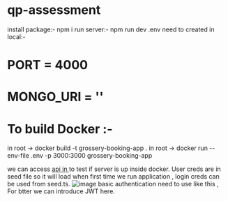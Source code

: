 ﻿# qp-assessment
 install package:- npm i
 run server:- npm run dev
 .env need to created in local:-
 # PORT = 4000
# MONGO_URI = ''
# To build Docker :-
 in root ->  docker build -t grossery-booking-app .
 in root -> docker run --env-file .env -p 3000:3000 grossery-booking-app

 we can access [api in ](http://localhost:3000/admin)  to test if server is up inside docker.
User creds are in seed file so it will load when first time we run application , login creds can be used from seed.ts.
![image](https://github.com/prahllad/qp-assessment/assets/24870797/2d833af8-e95c-459c-9e38-c76c90a71b74)
basic authentication need to use like this , For btter we can introduce JWT here.
